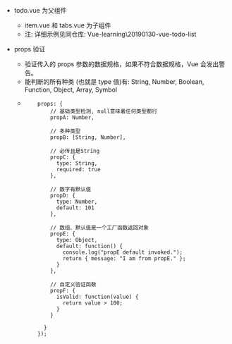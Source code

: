 - todo.vue 为父组件
  + item.vue 和 tabs.vue 为子组件
  + 注: 详细示例见同仓库: Vue-learning\20190130-vue-todo-list
  
  
- props 验证
    + 验证传入的 props 参数的数据规格，如果不符合数据规格，Vue 会发出警告。
    + 能判断的所有种类 (也就是 type 值)有: String, Number, Boolean, Function, Object, Array, Symbol
    + ```vue
          props: {
              // 基础类型检测, null意味着任何类型都行
              propA: Number,
        
              // 多种类型
              propB: [String, Number],
        
              // 必传且是String
              propC: {
                type: String,
                required: true
              },
        
              // 数字有默认值
              propD: {
                type: Number,
                default: 101
              },
        
              // 数组、默认值是一个工厂函数返回对象
              propE: {
                type: Object,
                default: function() {
                  console.log("propE default invoked.");
                  return { message: "I am from propE." };
                }
              },
        
              // 自定义验证函数
              propF: {
                isValid: function(value) {
                  return value > 100;
                }
              }
        
            }
          });
      ``` 